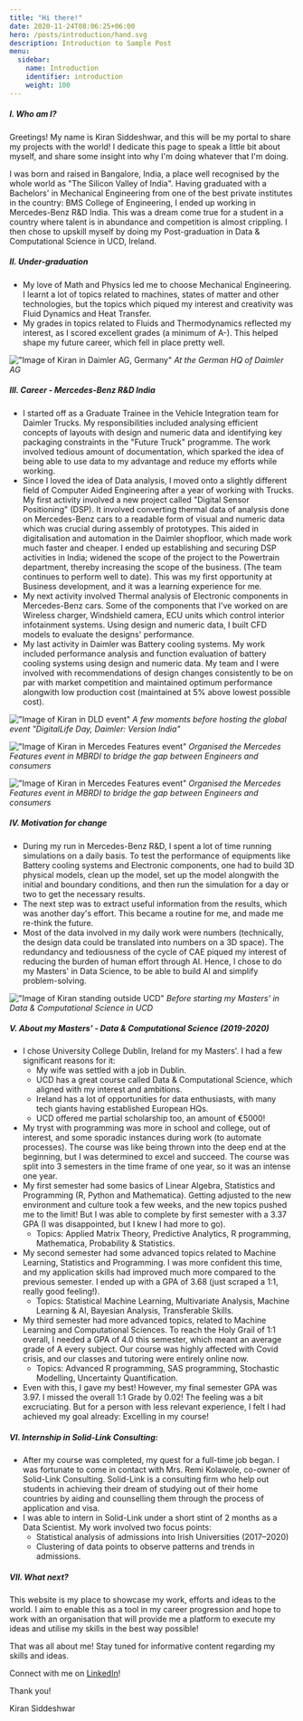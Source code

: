 ```yaml
---
title: "Hi there!"
date: 2020-11-24T08:06:25+06:00
hero: /posts/introduction/hand.svg
description: Introduction to Sample Post
menu:
  sidebar:
    name: Introduction
    identifier: introduction
    weight: 100
---
```


##### I. Who am I?
Greetings! My name is Kiran Siddeshwar, and this will be my portal to share my projects with the world! I dedicate this page to speak a little bit about myself, and share some insight into why I'm doing whatever that I'm doing.

I was born and raised in Bangalore, India, a place well recognised by the whole world as "The Silicon Valley of India". Having graduated with a Bachelors' in Mechanical Engineering from one of the best private institutes in the country: BMS College of Engineering, I ended up working in Mercedes-Benz R&D India. This was a dream come true for a student in a country where talent is in abundance and competition is almost crippling. I then chose to upskill myself by doing my Post-graduation in Data & Computational Science in UCD, Ireland.


##### II. Under-graduation
- My love of Math and Physics led me to choose Mechanical Engineering. I learnt a lot of topics related to machines, states of matter and other technologies, but the topics which piqued my interest and creativity was Fluid Dynamics and Heat Transfer.
- My grades in topics related to Fluids and Thermodynamics reflected my interest, as I scored excellent grades (a minimum of A-). This helped shape my future career, which fell in place pretty well.


!["Image of Kiran in Daimler AG, Germany"](./images/img01.JPG)
*At the German HQ of Daimler AG*


##### III. Career - Mercedes-Benz R&D India
- I started off as a Graduate Trainee in the Vehicle Integration team for Daimler Trucks. My responsibilities included analysing efficient concepts of layouts with design and numeric data and identifying key packaging constraints in the "Future Truck" programme. The work involved tedious amount of documentation, which sparked the idea of being able to use data to my advantage and reduce my efforts while working.
- Since I loved the idea of Data analysis, I moved onto a slightly different field of Computer Aided Engineering after a year of working with Trucks. My first activity involved a new project called "Digital Sensor Positioning" (DSP). It involved converting thermal data of analysis done on Mercedes-Benz cars to a readable form of visual and numeric data which was crucial during assembly of prototypes. This aided in digitalisation and automation in the Daimler shopfloor, which made work much faster and cheaper. I ended up establishing and securing DSP activities in India; widened the scope of the project to the Powertrain department, thereby increasing the scope of the business. (The team continues to perform well to date). This was my first opportunity at Business development, and it was a learning experience for me.
- My next activity involved Thermal analysis of Electronic components in Mercedes-Benz cars. Some of the components that I've worked on are Wireless charger, Windshield camera, ECU units which control interior infotainment systems. Using design and numeric data, I built CFD models to evaluate the designs' performance.
- My last activity in Daimler was Battery cooling systems. My work included performance analysis and function evaluation of battery cooling systems using design and numeric data. My team and I were involved with recommendations of design changes consistently to be on par with market competition and maintained optimum performance alongwith low production cost (maintained at 5% above lowest possible cost).

!["Image of Kiran in DLD event"](./images/img02.JPG)
*A few moments before hosting the global event "DigitalLife Day, Daimler: Version India"*

!["Image of Kiran in Mercedes Features event"](./images/img03.jpg)
*Organised the Mercedes Features event in MBRDI to bridge the gap between Engineers and consumers*

!["Image of Kiran in Mercedes Features event"](./images/img04.JPG)
*Organised the Mercedes Features event in MBRDI to bridge the gap between Engineers and consumers*

##### IV. Motivation for change
- During my run in Mercedes-Benz R&D, I spent a lot of time running simulations on a daily basis. To test the performance of equipments like Battery cooling systems and Electronic components, one had to build 3D physical models, clean up the model, set up the model alongwith the initial and boundary conditions, and then run the simulation for a day or two to get the necessary results.
- The next step was to extract useful information from the results, which was another day's effort. This became a routine for me, and made me re-think the future.
- Most of the data involved in my daily work were numbers (technically, the design data could be translated into numbers on a 3D space). The redundancy and tediousness of the cycle of CAE piqued my interest of reducing the burden of human effort through AI. Hence, I chose to do my Masters' in Data Science, to be able to build AI and simplify problem-solving.

!["Image of Kiran standing outside UCD"](./images/img05.jpg)
*Before starting my Masters' in Data & Computational Science in UCD*

##### V. About my Masters' - Data & Computational Science (2019-2020)
- I chose University College Dublin, Ireland for my Masters'. I had a few significant reasons for it:
  - My wife was settled with a job in Dublin.
  - UCD has a great course called Data & Computational Science, which aligned with my interest and ambitions.
  - Ireland has a lot of opportunities for data enthusiasts, with many tech giants having established European HQs.
  - UCD offered me partial scholarship too, an amount of €5000!
- My tryst with programming was more in school and college, out of interest, and some sporadic instances during work (to automate processes). The course was like being thrown into the deep end at the beginning, but I was determined to excel and succeed. The course was split into 3 semesters in the time frame of one year, so it was an intense one year.
- My first semester had some basics of Linear Algebra, Statistics and Programming (R, Python and Mathematica). Getting adjusted to the new environment and culture took a few weeks, and the new topics pushed me to the limit! But I was able to complete by first semester with a 3.37 GPA (I was disappointed, but I knew I had more to go).
  - Topics: Applied Matrix Theory, Predictive Analytics, R programming, Mathematica, Probability & Statistics.
- My second semester had some advanced topics related to Machine Learning, Statistics and Programming. I was more confident this time, and my application skills had improved much more compared to the previous semester. I ended up with a GPA of 3.68 (just scraped a 1:1, really good feeling!).
  - Topics: Statistical Machine Learning, Multivariate Analysis, Machine Learning & AI, Bayesian Analysis, Transferable Skills.
- My third semester had more advanced topics, related to Machine Learning and Computational Sciences. To reach the Holy Grail of 1:1 overall, I needed a GPA of 4.0 this semester, which meant an average grade of A every subject. Our course was highly affected with Covid crisis, and our classes and tutoring were entirely online now.
  - Topics: Advanced R programming, SAS programming, Stochastic Modelling, Uncertainty Quantification.
- Even with this, I gave my best! However, my final semester GPA was 3.97. I missed the overall 1:1 Grade by 0.02! The feeling was a bit excruciating. But for a person with less relevant experience, I felt I had achieved my goal already: Excelling in my course!

##### VI. Internship in Solid-Link Consulting:
- After my course was completed, my quest for a full-time job began. I was fortunate to come in contact with Mrs. Remi Kolawole, co-owner of Solid-Link Consulting. Solid-Link is a consulting firm who help out students in achieving their dream of studying out of their home countries by aiding and counselling them through the process of application and visa.
- I was able to intern in Solid-Link under a short stint of 2 months as a Data Scientist. My work involved two focus points:
  - Statistical analysis of admissions into Irish Universities (2017–2020)
  - Clustering of data points to observe patterns and trends in admissions.

##### VII. What next?
This website is my place to showcase my work, efforts and ideas to the world. I aim to enable this as a tool in my career progression and hope to work with an organisation that will provide me a platform to execute my ideas and utilise my skills in the best way possible!

That was all about me! Stay tuned for informative content regarding my skills and ideas.

Connect with me on [LinkedIn](https://www.linkedin.com/in/kiran-siddeshwar)!

Thank you!

Kiran Siddeshwar
